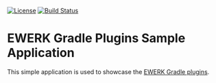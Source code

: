 [![License](http://img.shields.io/badge/license-Apache%202.0-brightgreen.svg?style=flat)](http://www.apache.org/licenses/LICENSE-2.0) [![Build Status](http://img.shields.io/travis/ewerk/gradle-plugins-samples.svg?style=flat)](https://travis-ci.org/ewerk/gradle-plugins-samples)

# EWERK Gradle Plugins Sample Application
This simple application is used to showcase the [EWERK Gradle plugins](https://github.com/ewerk/gradle-plugins).
